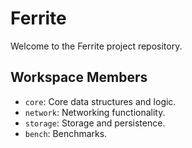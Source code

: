 # Ferrite

Welcome to the Ferrite project repository.

## Workspace Members

- `core`: Core data structures and logic.
- `network`: Networking functionality.
- `storage`: Storage and persistence.
- `bench`: Benchmarks.
